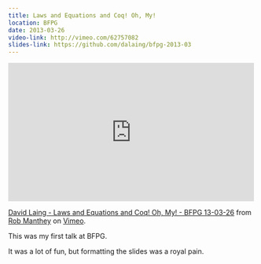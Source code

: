 ```yaml
---
title: Laws and Equations and Coq! Oh, My!
location: BFPG
date: 2013-03-26
video-link: http://vimeo.com/62757082
slides-link: https://github.com/dalaing/bfpg-2013-03
---
```


<iframe src="http://player.vimeo.com/video/62757082" width="500" height="281" frameborder="0" webkitallowfullscreen mozallowfullscreen allowfullscreen></iframe> <p><a href="http://vimeo.com/62757082">David Laing - Laws and Equations and Coq! Oh, My! - BFPG 13-03-26</a> from <a href="http://vimeo.com/robmanthey">Rob Manthey</a> on <a href="https://vimeo.com">Vimeo</a>.</p>

This was my first talk at BFPG.

It was a lot of fun, but formatting the slides was a royal pain.
